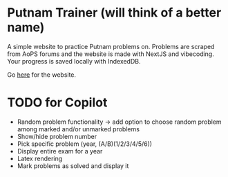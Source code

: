 # Putnam Trainer (will think of a better name)
A simple website to practice Putnam problems on. Problems are scraped from AoPS forums and the website is made with
NextJS and vibecoding. Your progress is saved locally with IndexedDB.

Go [here](https://putnam-trainer.vercel.app/) for the website.

# TODO for Copilot
- Random problem functionality -> add option to choose random problem among marked and/or unmarked problems
- Show/hide problem number
- Pick specific problem (year, (A/B)(1/2/3/4/5/6))
- Display entire exam for a year
- Latex rendering
- Mark problems as solved and display it 
